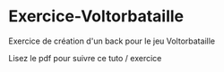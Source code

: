 # Exercice-Voltorbataille
 Exercice de création d'un back pour le jeu Voltorbataille

Lisez le pdf pour suivre ce tuto / exercice
